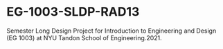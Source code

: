 # EG-1003-SLDP-RAD13
Semester Long Design Project for Introduction to Engineering and Design (EG 1003) at NYU Tandon School of Engineering.2021.
